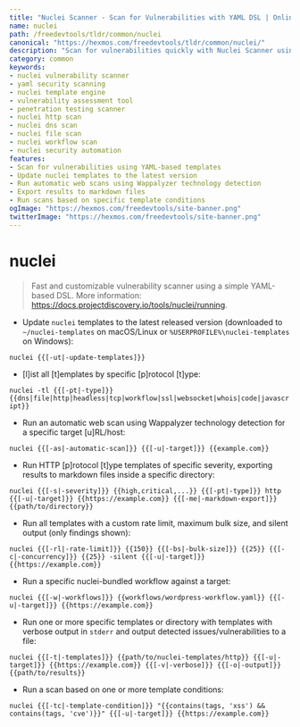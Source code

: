 ```yaml
---
title: "Nuclei Scanner - Scan for Vulnerabilities with YAML DSL | Online Free DevTools by Hexmos"
name: nuclei
path: /freedevtools/tldr/common/nuclei
canonical: "https://hexmos.com/freedevtools/tldr/common/nuclei/"
description: "Scan for vulnerabilities quickly with Nuclei Scanner using a simple YAML-based DSL. Identify security flaws and misconfigurations easily. Free online tool, no registration required."
category: common
keywords:
- nuclei vulnerability scanner
- yaml security scanning
- nuclei template engine
- vulnerability assessment tool
- penetration testing scanner
- nuclei http scan
- nuclei dns scan
- nuclei file scan
- nuclei workflow scan
- nuclei security automation
features:
- Scan for vulnerabilities using YAML-based templates
- Update nuclei templates to the latest version
- Run automatic web scans using Wappalyzer technology detection
- Export results to markdown files
- Run scans based on specific template conditions
ogImage: "https://hexmos.com/freedevtools/site-banner.png"
twitterImage: "https://hexmos.com/freedevtools/site-banner.png"
---
```


# nuclei

> Fast and customizable vulnerability scanner using a simple YAML-based DSL.
> More information: <https://docs.projectdiscovery.io/tools/nuclei/running>.

- Update `nuclei` templates to the latest released version (downloaded to `~/nuclei-templates` on macOS/Linux or `%USERPROFILE%\nuclei-templates` on Windows):

`nuclei {{[-ut|-update-templates]}}`

- [l]ist all [t]emplates by specific [p]rotocol [t]ype:

`nuclei -tl {{[-pt|-type]}} {{dns|file|http|headless|tcp|workflow|ssl|websocket|whois|code|javascript}}`

- Run an automatic web scan using Wappalyzer technology detection for a specific target [u]RL/host:

`nuclei {{[-as|-automatic-scan]}} {{[-u|-target]}} {{example.com}}`

- Run HTTP [p]rotocol [t]ype templates of specific severity, exporting results to markdown files inside a specific directory:

`nuclei {{[-s|-severity]}} {{high,critical,...}} {{[-pt|-type]}} http {{[-u|-target]}} {{https://example.com}} {{[-me|-markdown-export]}} {{path/to/directory}}`

- Run all templates with a custom rate limit, maximum bulk size, and silent output (only findings shown):

`nuclei {{[-rl|-rate-limit]}} {{150}} {{[-bs|-bulk-size]}} {{25}} {{[-c|-concurrency]}} {{25}} -silent {{[-u|-target]}} {{https://example.com}}`

- Run a specific nuclei-bundled workflow against a target:

`nuclei {{[-w|-workflows]}} {{workflows/wordpress-workflow.yaml}} {{[-u|-target]}} {{https://example.com}}`

- Run one or more specific templates or directory with templates with verbose output in `stderr` and output detected issues/vulnerabilities to a file:

`nuclei {{[-t|-templates]}} {{path/to/nuclei-templates/http}} {{[-u|-target]}} {{https://example.com}} {{[-v|-verbose]}} {{[-o|-output]}} {{path/to/results}}`

- Run a scan based on one or more template conditions:

`nuclei {{[-tc|-template-condition]}} "{{contains(tags, 'xss') && contains(tags, 'cve')}}" {{[-u|-target]}} {{https://example.com}}`
